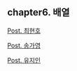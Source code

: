 ## chapter6. 배열

[Post. 최현호](/chapter6/chh.md)

[Post. 송가영](/chapter6/gazero.md)

[Post. 유지인](/chapter6/yji.md)